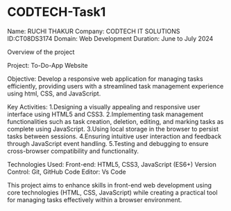 # CODTECH-Task1

Name: RUCHI THAKUR
Company: CODTECH IT SOLUTIONS
ID:CT08DS3174
Domain: Web Development
Duration: June to July 2024

Overview of the project

Project: To-Do-App Website

Objective: Develop a responsive web application for managing tasks efficiently, providing users with a streamlined task management experience using html, CSS, and JavaScript.

Key Activities:
1.Designing a visually appealing and responsive user interface using HTML5 and CSS3.
2.Implementing task management functionalities such as task creation, deletion, editing, and marking tasks as complete using JavaScript.
3.Using local storage in the browser to persist tasks between sessions.
4.Ensuring intuitive user interaction and feedback through JavaScript event handling.
5.Testing and debugging to ensure cross-browser compatibility and functionality.

Technologies Used:
Front-end: HTML5, CSS3, JavaScript (ES6+)
Version Control: Git, GitHub
Code Editor: Vs Code

This project aims to enhance skills in front-end web development using core technologies (HTML, CSS, JavaScript) while creating a practical tool for managing tasks effectively within a browser environment.
